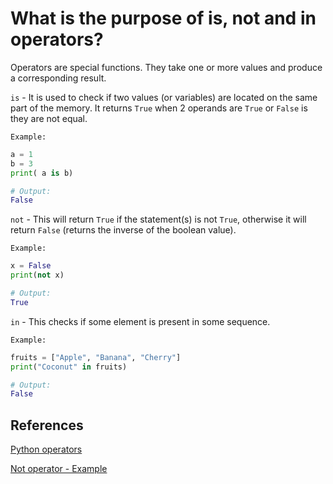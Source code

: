 # What is the purpose of is, not and in operators?

Operators are special functions. They take one or more values and produce a corresponding result.

`is` - It is used to check if two values (or variables) are located on the same part of the memory. It returns `True` when 2 operands are `True` or `False` is they are not equal.

`Example:`

```python
a = 1 
b = 3
print( a is b)

# Output:
False
```

`not` -  This will return  `True` if the statement(s) is not `True`, otherwise it will return `False` (returns the inverse of the boolean value).

`Example:`

```python
x = False
print(not x) 

# Output:
True
```

`in` - This checks if some element is present in some sequence.

`Example:`

```python
fruits = ["Apple", "Banana", "Cherry"]
print("Coconut" in fruits)

# Output:
False
```

## References

[Python operators](https://www.programiz.com/python-programming/operators)

[Not operator - Example](https://www.w3schools.com/python/ref_keyword_not.asp)
